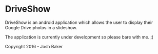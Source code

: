 # DriveShow
DriveShow is an android application which allows the user to display their Google Drive photos in a slideshow.

The application is currently under development so please bare with me. ;)

Copyright 2016 - Josh Baker
